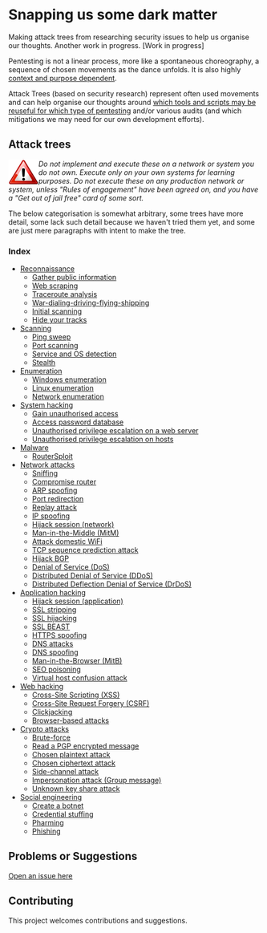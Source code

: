 # Snapping us some dark matter

Making attack trees from researching security issues to help us organise our thoughts. Another work in progress. [Work in progress]

Pentesting is not a linear process, more like a spontaneous choreography, a sequence of chosen movements as the dance unfolds. It is also highly [context and purpose dependent](https://github.com/tymyrddin/orchard/wiki/Purpose-of-pentesting).

Attack Trees (based on security research) represent often used movements and can help organise our thoughts around [which tools and scripts may be reuseful for which type of pentesting](https://github.com/tymyrddin/orchard/wiki/Types-of-pentesting) and/or various audits (and which mitigations we may need for our own development efforts).

## Attack trees

<img align="left" src="assets/images/warning.png">_Do not implement and execute these on a network or system you do not own. Execute only on your own systems for learning purposes. Do not execute these on any production network or system, unless "Rules of engagement" have been agreed on, and you have a "Get out of jail free" card of some sort._

The below categorisation is somewhat arbitrary, some trees have more detail, some lack such detail because we haven't tried them yet, and some are just mere paragraphs with intent to make the tree.

### Index

* [Reconnaissance](reconnaissance)
  * [Gather public information](reconnaissance/Gather-public-information.md)
  * [Web scraping](reconnaissance/Web-scraping.md)
  * [Traceroute analysis](reconnaissance/Traceroute-analysis.md)
  * [War-dialing-driving-flying-shipping](reconnaissance/War-dialing-driving-flying-shipping.md)
  * [Initial scanning](reconnaissance/Initial-scanning.md)
  * [Hide your tracks](reconnaissance/Hide-your-tracks.md)
* [Scanning](scanning)
  * [Ping sweep](scanning/Ping-sweep.md)
  * [Port scanning](scanning/Port-scanning.md)
  * [Service and OS detection](scanning/Service-and-OS-detection.md)
  * [Stealth](scanning/Stealth.md)
* [Enumeration](enumeration)
  * [Windows enumeration](enumeration/Windows-enumeration.md)
  * [Linux enumeration](enumeration/Linux-enumeration.md)
  * [Network enumeration](enumeration/Network-enumeration.md)
* [System hacking](system-hacking)
  * [Gain unauthorised access](system-hacking/Gain-unauthorised-access.md)
  * [Access password database](system-hacking/Access-password-database.md)
  * [Unauthorised privilege escalation on a web server](system-hacking/Unauthorised-privilege-escalation-on-web-server.md)
  * [Unauthorised privilege escalation on hosts](system-hacking/Unauthorised-privilege-escalation-on-hosts.md)
* [Malware](malware)
  * [RouterSploit](malware/Router-sploit.md)
* [Network attacks](network-attacks)
  * [Sniffing](network-attacks/Sniffing.md)
  * [Compromise router](network-attacks/Compromise-router.md)
  * [ARP spoofing](network-attacks/ARP-spoofing.md)
  * [Port redirection](network-attacks/Port-redirection.md)
  * [Replay attack](network-attacks/Replay-attack.md)
  * [IP spoofing](network-attacks/IP-spoofing.md)
  * [Hijack session (network)](network-attacks/Hijack-session-(network).md)
  * [Man-in-the-Middle (MitM)](network-attacks/Man-in-the-Middle-(MitM).md)
  * [Attack domestic WiFi](network-attacks/Attack-domestic-WiFi.md)
  * [TCP sequence prediction attack](network-attacks/TCP-sequence-prediction-attack.md)
  * [Hijack BGP](network-attacks/Hijack-BGP.md)
  * [Denial of Service (DoS)](network-attacks/Denial-of-Service-(DoS).md)
  * [Distributed Denial of Service (DDoS)](network-attacks/Distributed-Denial-of-Service-(DDoS).md)
  * [Distributed Deflection Denial of Service (DrDoS)](network-attacks/Distributed-Deflection-Denial-of-Service-(DrDoS).md)
* [Application hacking](application-hacking)
  * [Hijack session (application)](application-hacking/Hijack-session-(application).md)
  * [SSL stripping](application-hacking/SSL-stripping.md)
  * [SSL hijacking](application-hacking/SSL-hijacking.md)
  * [SSL BEAST](application-hacking/SSL-BEAST.md)
  * [HTTPS spoofing](application-hacking/HTTPS-spoofing.md)
  * [DNS attacks](application-hacking/DNS-attacks.md)
  * [DNS spoofing](application-hacking/DNS-spoofing.md)
  * [Man-in-the-Browser (MitB)](application-hacking/Man-in-the-Browser-(MitB).md)
  * [SEO poisoning](application-hacking/SEO-poisoning.md)
  * [Virtual host confusion attack](application-hacking/Virtual-host-confusion-attack.md)
* [Web hacking](web-hacking)
  * [Cross-Site Scripting (XSS)](web-hacking/Cross-Site-Scripting-(XSS).md)
  * [Cross-Site Request Forgery (CSRF)](web-hacking/Cross-Site-Request-Forgery-(CSRF).md)
  * [Clickjacking](web-hacking/Clickjacking.md)
  * [Browser-based attacks](web-hacking/Browser-based-attacks.md)
* [Crypto attacks](crypto-attacks)
  * [Brute-force](crypto-attacks/Brute-force.md)
  * [Read a PGP encrypted message](crypto-attacks/Read-a-PGP-encrypted-message.md)
  * [Chosen plaintext attack](crypto-attacks/Chosen-plaintext-attack.md)
  * [Chosen ciphertext attack](crypto-attacks/Chosen-ciphertext-attack.md)
  * [Side-channel attack](crypto-attacks/Side-channel-attack.md)
  * [Impersonation attack (Group message)](crypto-attacks/Impersonation-attack-(Group-message).md)
  * [Unknown key share attack](crypto-attacks/Unknown-key-share-attack.md)
* [Social engineering](social-engineering)
  * [Create a botnet](social-engineering/Create-a-botnet.md)
  * [Credential stuffing](social-engineering/Credential-stuffing.md)
  * [Pharming](social-engineering/Pharming.md)
  * [Phishing](social-engineering/Phishing.md)

## Problems or Suggestions

[Open an issue here](https://github.com/tymyrddin/orchard/issues)

## Contributing

This project welcomes contributions and suggestions. 

